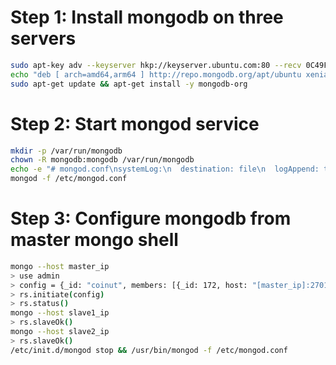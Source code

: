 # Step 1: Install mongodb on three servers
```bash
sudo apt-key adv --keyserver hkp://keyserver.ubuntu.com:80 --recv 0C49F3730359A14518585931BC711F9BA15703C6
echo "deb [ arch=amd64,arm64 ] http://repo.mongodb.org/apt/ubuntu xenial/mongodb-org/3.4 multiverse" | sudo tee /etc/apt/sources.list.d/mongodb-org-3.4.list
sudo apt-get update && apt-get install -y mongodb-org
```

# Step 2: Start mongod service
<!-- replace bingIp with the machine ip for each data server -->
```bash
mkdir -p /var/run/mongodb
chown -R mongodb:mongodb /var/run/mongodb
echo -e "# mongod.conf\nsystemLog:\n  destination: file\n  logAppend: true\n  path: /var/log/mongodb/mongod.log\nstorage:\n  dbPath: /var/lib/mongodb\n  journal:\n    enabled: true\nprocessManagement:\n  fork: true  # fork and run in background\n  pidFilePath: /var/run/mongodb/mongod.pid  # location of pidfile\nnet:\n  port: 27017\n  bindIp: 10.160.0.2  # Listen to local interface only, comment to listen on all interfaces.\nreplication:\n  oplogSizeMB: 2000\n  replSetName: coinut\n" > /etc/mongod.conf
mongod -f /etc/mongod.conf
```

# Step 3: Configure mongodb from master mongo shell  
```bash
mongo --host master_ip
> use admin
> config = {_id: "coinut", members: [{_id: 172, host: "[master_ip]:27017"},{_id: 173, host: "[slave1_ip]:27017"}, {_id: 174, host: "[slave2_ip]:27017"}]}
> rs.initiate(config)
> rs.status()
mongo --host slave1_ip
> rs.slaveOk()
mongo --host slave2_ip
> rs.slaveOk()
/etc/init.d/mongod stop && /usr/bin/mongod -f /etc/mongod.conf
```

